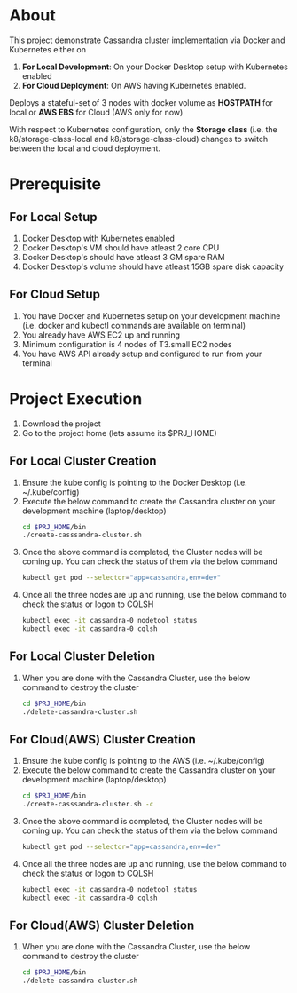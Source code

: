 
About
=====
This project demonstrate Cassandra cluster implementation via Docker and Kubernetes either on
1. **For Local Development**: On your Docker Desktop setup with Kubernetes enabled
2. **For Cloud Deployment**: On AWS having Kubernetes enabled.

Deploys a stateful-set of 3 nodes with docker volume as **HOSTPATH** for local or **AWS EBS** for Cloud (AWS only for now)

With respect to Kubernetes configuration, only the **Storage class** (i.e. the k8/storage-class-local and k8/storage-class-cloud) changes to switch between the local and cloud deployment.

Prerequisite
============

For Local Setup
---------------
1. Docker Desktop with Kubernetes enabled
2. Docker Desktop's VM should have atleast 2 core CPU
3. Docker Desktop's should have atleast 3 GM spare RAM
4. Docker Desktop's volume should have atleast 15GB spare disk capacity


For Cloud Setup
---------------
1. You have Docker and Kubernetes setup on your development machine (i.e. docker and kubectl commands are available on terminal)
1. You already have AWS EC2 up and running
2. Minimum configuration is 4 nodes of T3.small EC2 nodes
3. You have AWS API already setup and configured to run from your terminal


Project Execution
=================

1. Download the project
2. Go to the project home (lets assume its $PRJ_HOME)

For Local Cluster Creation
--------------------------
1. Ensure the kube config is pointing to the Docker Desktop (i.e. ~/.kube/config)
2. Execute the below command to create the Cassandra cluster on your development machine (laptop/desktop)
    ```bash
    cd $PRJ_HOME/bin
    ./create-casssandra-cluster.sh
    ```
3. Once the above command is completed, the Cluster nodes will be coming up. You can check the status of them via the below command
    ```bash
    kubectl get pod --selector="app=cassandra,env=dev"
    ```
4. Once all the three nodes are up and running, use the below command to check the status or logon to CQLSH
    ```bash
    kubectl exec -it cassandra-0 nodetool status
    kubectl exec -it cassandra-0 cqlsh
    ```

For Local Cluster Deletion
--------------------------
1. When you are done with the Cassandra Cluster, use the below command to destroy the cluster
    ```bash
    cd $PRJ_HOME/bin
    ./delete-cassandra-cluster.sh
    ```

For Cloud(AWS) Cluster Creation
--------------------------
1. Ensure the kube config is pointing to the AWS (i.e. ~/.kube/config)
2. Execute the below command to create the Cassandra cluster on your development machine (laptop/desktop)
    ```bash
    cd $PRJ_HOME/bin
    ./create-casssandra-cluster.sh -c
    ```
3. Once the above command is completed, the Cluster nodes will be coming up. You can check the status of them via the below command
    ```bash
    kubectl get pod --selector="app=cassandra,env=dev"
    ```
4. Once all the three nodes are up and running, use the below command to check the status or logon to CQLSH
    ```bash
    kubectl exec -it cassandra-0 nodetool status
    kubectl exec -it cassandra-0 cqlsh
    ```

For Cloud(AWS) Cluster Deletion
--------------------------
1. When you are done with the Cassandra Cluster, use the below command to destroy the cluster
    ```bash
    cd $PRJ_HOME/bin
    ./delete-cassandra-cluster.sh
    ```
